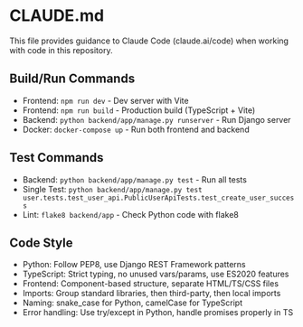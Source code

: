 # CLAUDE.md

This file provides guidance to Claude Code (claude.ai/code) when working with code in this repository.

## Build/Run Commands
- Frontend: `npm run dev` - Dev server with Vite
- Frontend: `npm run build` - Production build (TypeScript + Vite)
- Backend: `python backend/app/manage.py runserver` - Run Django server
- Docker: `docker-compose up` - Run both frontend and backend

## Test Commands
- Backend: `python backend/app/manage.py test` - Run all tests
- Single Test: `python backend/app/manage.py test user.tests.test_user_api.PublicUserApiTests.test_create_user_success`
- Lint: `flake8 backend/app` - Check Python code with flake8

## Code Style
- Python: Follow PEP8, use Django REST Framework patterns 
- TypeScript: Strict typing, no unused vars/params, use ES2020 features
- Frontend: Component-based structure, separate HTML/TS/CSS files
- Imports: Group standard libraries, then third-party, then local imports
- Naming: snake_case for Python, camelCase for TypeScript
- Error handling: Use try/except in Python, handle promises properly in TS